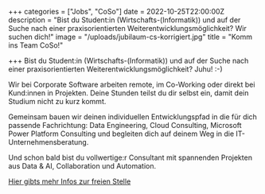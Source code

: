 +++
categories = ["Jobs", "CoSo"]
date = 2022-10-25T22:00:00Z
description = "Bist du Student:in (Wirtschafts-(Informatik)) und auf der Suche nach einer praxisorientierten Weiterentwicklungsmöglichkeit? Wir suchen dich!"
image = "/uploads/jubilaum-cs-korrigiert.jpg"
title = "Komm ins Team CoSo!"

+++
Bist du Student:in (Wirtschafts-(Informatik)) und auf der Suche nach einer praxisorientierten Weiterentwicklungsmöglichkeit? Juhu! :-)

Wir bei Corporate Software arbeiten remote, im Co-Working oder direkt bei Kund:innen in Projekten. Deine Stunden teilst du dir selbst ein, damit dein Studium nicht zu kurz kommt. 

Gemeinsam bauen wir deinen individuellen Entwicklungspfad in die für dich passende Fachrichtung: Data Engineering, Cloud Consulting, Microsoft Power Platform Consulting und begleiten dich auf deinem Weg in die IT-Unternehmensberatung. 

Und schon bald bist du vollwertige:r Consultant mit spannenden Projekten aus Data & AI, Collaboration und Automation.

[Hier gibts mehr Infos zur freien Stelle](https://www.corporatesoftware.ch/jobs/junior-cloud-consultant/ "Junior Cloud Consultant")